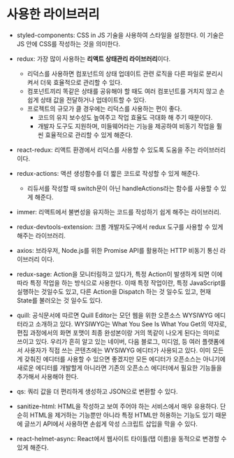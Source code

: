 # 사용한 라이브러리

- styled-components: CSS in JS 기술을 사용하여 스타일을 설정한다. 이 기술은 JS 안에 CSS를 작성하는 것을 의미한다.

- redux: 가장 많이 사용하는 **리액트 상태관리 라이브러리**이다.

  - 리덕스를 사용하면 컴포넌트의 상태 업데이트 관련 로직을 다른 파일로 분리시켜서 더욱 효율적으로 관리할 수 있다.
  - 컴포넌트끼리 똑같은 상태를 공유해야 할 때도 여러 컴포넌트를 거치지 않고 손쉽게 상태 값을 전달하거나 업데이트할 수 있다.
  - 프로젝트의 규모가 클 경우에는 리덕스를 사용하는 편이 좋다.
    - 코드의 유지 보수성도 높여주고 작업 효율도 극대화 해 주기 때문이다.
    - 개발자 도구도 지원하며, 미들웨어라는 기능을 제공하여 비동기 작업을 훨씬 효율적으로 관리할 수 있게 해준다.

- react-redux: 리액트 환경에서 리덕스를 사용할 수 있도록 도움을 주는 라이브러리이다.

- redux-actions: 액션 생성함수를 더 짧은 코드로 작성할 수 있게 해준다.

  - 리듀서를 작성할 때 switch문이 아닌 handleActions라는 함수를 사용할 수 있게 해준다.

- immer: 리액트에서 불변성을 유지하는 코드를 작성하기 쉽게 해주는 라이브러리.

- redux-devtools-extension: 크롬 개발자도구에서 redux 도구를 사용할 수 있게 해주는 라이브러리.

- axios: 브라우저, Node.js를 위한 Promise API를 활용하는 HTTP 비동기 통신 라이브러리 이다.

- redux-sage: Action을 모니터링하고 있다가, 특정 Action이 발생하게 되면 이에 따라 특정 작업을 하는 방식으로 사용한다. 이때 특정 작업이란, 특정 JavaScript를 실행하는 것일수도 있고, 다른 Action을 Dispatch 하는 것 일수도 있고, 현재 State를 불러오는 것 일수도 있다.

- quill: 공식문서에 따르면 Quill Editor는 모던 웹을 위한 오픈소스 WYSIWYG 에디터라고 소개하고 있다.
  WYSIWYG는 What You See Is What You Get의 약자로, 편집 과정에서의 화면 포맷이 최종 완성본이랑 거의 똑같이 나오게 된다는 의미로 쓰이고 있다. 우리가 흔히 알고 있는 네이버, 다음 블로그, 미디엄, 등 여러 플랫폼에서 사용자가 직접 쓰는 콘텐츠에는 WYSIWYG 에디터가 사용되고 있다. 이미 모든게 갖춰진 에디터를 사용할 수 있으면 좋겠지만 모든 에디터가 오픈소스는 아니기에 새로운 에디터를 개발할게 아니라면 기존의 오픈소스 에디터에서 필요한 기능들을 추가해서 사용해야 한다.

- qs: 쿼리 값을 더 편리하게 생성하고 JSON으로 변환할 수 있다.

- sanitize-html: HTML을 작성하고 보여 주어야 하는 서비스에서 매우 유용하다. 단순히 HTML을 제거하는 기능뿐만 아니라 특정 HTML만 허용하는 기능도 있기 때문에 글쓰기 API에서 사용하면 손쉽게 악성 스크립트 삽입을 막을 수 있다.

- react-helmet-async: React에서 웹사이트 타이틀(탭 이름)을 동적으로 변경할 수 있게 해준다.
